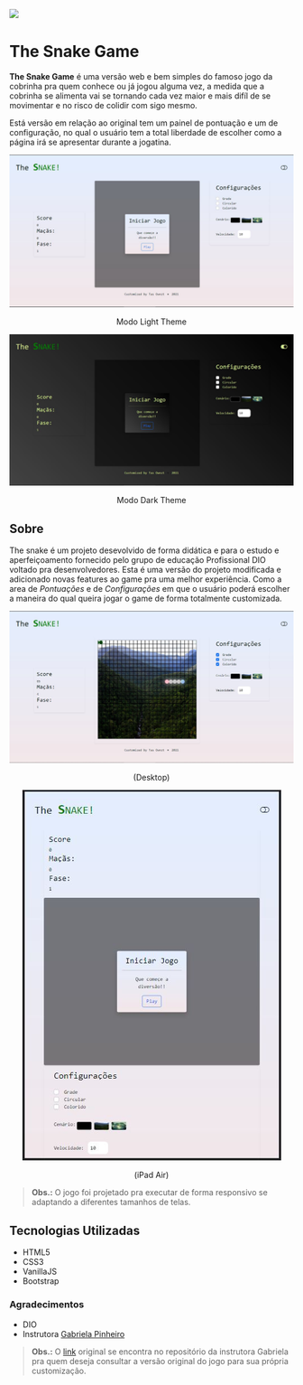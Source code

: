 
![](https://img.shields.io/github/last-commit/tasownzt/the-snake-game-web?style=for-the-badge)

# The Snake Game

**The Snake Game** é uma versão web e bem simples do famoso jogo da cobrinha pra quem conhece ou já jogou alguma vez, a medida
que a cobrinha se alimenta vai se tornando cada vez maior e mais difíl de se movimentar e no risco de colidir com sigo mesmo.

Está versão em relação ao original tem um painel de pontuação e um de configuração, no qual o usuário tem a total liberdade
de escolher como a página irá se apresentar durante a jogatina.

<div align="center">

![The Snake Game](./rsc/imgs/tela_jogo_light.JPG?raw=true "Tema Light")

Modo Light Theme

![The Snake Game](./rsc/imgs/tela_jogo_dark.JPG?raw=true "Tema Dark")

Modo Dark Theme

</div>

## Sobre

The snake é um projeto desevolvido de forma didática e para o estudo e aperfeiçoamento fornecido pelo grupo de educação
Profissional DIO voltado pra desenvolvedores.
Esta é uma versão do projeto modificada e adicionado novas features ao game pra uma melhor experiência. Como a area de _Pontuações_ e de _Configurações_ em que o usuário poderá escolher a maneira do qual queira jogar o game de forma totalmente customizada.

<div align="center">

![Tela do Jogo](./rsc/imgs/game_running.JPG?raw=true "Jogo em execução")

(Desktop)

![Tela do Jogo em Dispositivo Móvel](./rsc/imgs/tela_movel_ipad_air.JPG?raw=true "Jogo sendo executado em dispositivo Móvel") <br>

(iPad Air)

</div>

> **Obs.:** O jogo foi projetado pra executar de forma responsivo se adaptando a diferentes tamanhos de telas.

## Tecnologias Utilizadas

- HTML5
- CSS3
- VanillaJS
- Bootstrap

### Agradecimentos

- DIO
- Instrutora [Gabriela Pinheiro](https://github.com/SpruceGabriela/)

> **Obs.:** O [link](https://github.com/SpruceGabriela/snake-the-game) original se encontra no repositório da instrutora Gabriela pra quem deseja consultar a versão original do jogo para sua própria customização.
